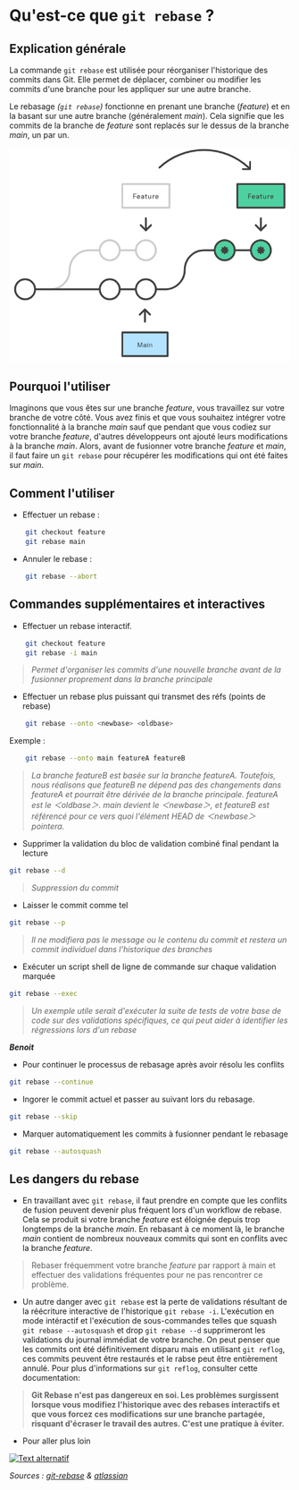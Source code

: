 # Qu'est-ce que `git rebase` ?

## Explication générale

La commande `git rebase` est utilisée pour réorganiser l'historique des commits dans Git. Elle permet de déplacer, combiner ou modifier les commits d'une branche pour les appliquer sur une autre branche.

Le rebasage _(`git rebase`)_ fonctionne en prenant une branche (_feature_) et en la basant sur une autre branche (généralement _main_). Cela signifie que les commits de la branche de _feature_ sont replacés sur le dessus de la branche _main_, un par un.

![Alt text](assets/image-1.png)

## Pourquoi l'utiliser

Imaginons que vous êtes sur une branche _feature_, vous travaillez sur votre branche de votre côté. Vous avez finis et que vous souhaitez intégrer votre fonctionnalité à la branche _main_ sauf que pendant que vous codiez sur votre branche _feature_, d'autres développeurs ont ajouté leurs modifications à la branche _main_. Alors, avant de fusionner votre branche _feature_ et _main_, il faut faire un `git rebase` pour récupérer les modifications qui ont été faites sur _main_. 

## Comment l'utiliser 

- Effectuer un rebase :
```bash
    git checkout feature
    git rebase main
```

- Annuler le rebase :
```bash
    git rebase --abort 
```

## Commandes supplémentaires et interactives

- Effectuer un rebase interactif.
```bash
    git checkout feature
    git rebase -i main
```
>_Permet d'organiser les commits d'une nouvelle branche avant de la fusionner proprement dans la branche principale_

- Effectuer un rebase plus puissant qui transmet des réfs (points de rebase)
```bash
    git rebase --onto <newbase> <oldbase>
```
Exemple :
```bash
    git rebase --onto main featureA featureB
```
>_La branche featureB est basée sur la branche featureA. Toutefois, nous réalisons que featureB ne dépend pas des changements dans featureA et pourrait être dérivée de la branche principale. featureA est le ＜oldbase＞. main devient le ＜newbase＞, et featureB est référencé pour ce vers quoi l'élément HEAD de ＜newbase＞ pointera._

-  Supprimer la validation du bloc de validation combiné final pendant la lecture
```bash
git rebase --d
```
> _Suppression du commit_

- Laisser le commit comme tel
```bash
git rebase --p
```
> _Il ne modifiera pas le message ou le contenu du commit et restera un commit individuel dans l'historique des branches_

- Exécuter un script shell de ligne de commande sur chaque validation marquée
```bash 
git rebase --exec
```
> _Un exemple utile serait d'exécuter la suite de tests de votre base de code sur des validations spécifiques, ce qui peut aider à identifier les régressions lors d'un rebase_

**_Benoit_**
- Pour continuer le processus de rebasage après avoir résolu les conflits
```bash 
git rebase --continue
```

- Ingorer le commit actuel et passer au suivant lors du rebasage. 
```bash 
git rebase --skip
```

- Marquer automatiquement les commits à fusionner pendant le rebasage
```bash 
git rebase --autosquash
```



## Les dangers du rebase

- En travaillant avec `git rebase`, il faut prendre en compte que les conflits de fusion peuvent devenir plus fréquent  lors d'un workflow de rebase.
Cela se produit si votre branche _feature_ est éloignée depuis trop longtemps de la branche _main_. En rebasant à ce moment là, le branche _main_ contient de nombreux nouveaux commits qui sont en conflits avec la branche _feature_.

> Rebaser fréquemment votre branche _feature_ par rapport à main et effectuer des validations fréquentes pour ne pas rencontrer ce problème.

- Un autre danger avec `git rebase` est la perte de validations résultant de la réécriture interactive de l'historique `git rebase -i`. L'exécution en mode intéractif et l'exécution de sous-commandes telles que squash `git rebase --autosquash` et drop `git rebase --d` supprimeront les validations du journal immédiat de votre branche. On peut penser que les commits ont été définitivement disparu mais en utilisant `git reflog`, ces commits peuvent être restaurés et le rabse peut être entièrement annulé. Pour plus d'informations sur `git reflog`, consulter cette documentation: 


> **Git Rebase n'est pas dangereux en soi. Les problèmes surgissent lorsque vous modifiez l'historique avec des rebases interactifs et que vous forcez ces modifications sur une branche partagée, risquant d'écraser le travail des autres. C'est une pratique à éviter.**


- Pour aller plus loin
  
[![Text alternatif](https://i.ytimg.com/vi/I2NQHB64ol4/hq720.jpg?sqp=-oaymwEcCOgCEMoBSFXyq4qpAw4IARUAAIhCGAFwAcABBg==&rs=AOn4CLDyXWgj11rEHVJZXvY2WvjABtiaZA)](https://www.youtube.com/watch?v=I2NQHB64ol4)


_Sources : [git-rebase](https://git-scm.com/docs/git-rebase/2.15.4) & [atlassian](https://www.atlassian.com/git/tutorials/rewriting-history/git-rebase)_
